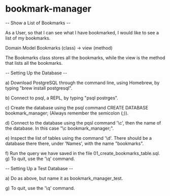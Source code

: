 # bookmark-manager

-- Show a List of Bookmarks --

As a User,
so that I can see what I have bookmarked,
I would like to see a list of my bookmarks.

Domain Model
Bookmarks (class) -> view (method)

The Bookmarks class stores all the bookmarks, while the view is the method that lists all the bookmarks.

-- Setting Up the Database --

a) Download PostgreSQL through the command line, using Homebrew, by typing "brew install postgresql".

b) Connect to psql, a REPL, by typing "psql postrges".

c) Create the database using the psql command CREATE DATABASE bookmark_manager; (Always remember the semicolon (;)).

d) Connect to the database using the pqsl command '\c', then the name of the database. In this case "\c bookmark_manager;".

e) Inspect the list of tables using the command '\d'. There should be a database there there, under 'Names', with the name "bookmarks".

f) Run the query we have saved in the file 01_create_bookmarks_table.sql.
g) To quit, use the '\q' command.


-- Setting Up a Test Database --

a) Do as above, but name it as bookmark_manager_test.

g) To quit, use the '\q' command.
